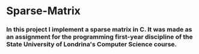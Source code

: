 # Sparse-Matrix

### In this project I implement a sparse matrix in C. It was made as an assignment for the programming first-year discipline of the State University of Londrina's Computer Science course.


